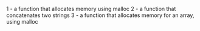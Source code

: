 1 - a function that allocates memory using malloc
2 - a function that concatenates two strings
3 - a function that allocates memory for an array, using malloc

